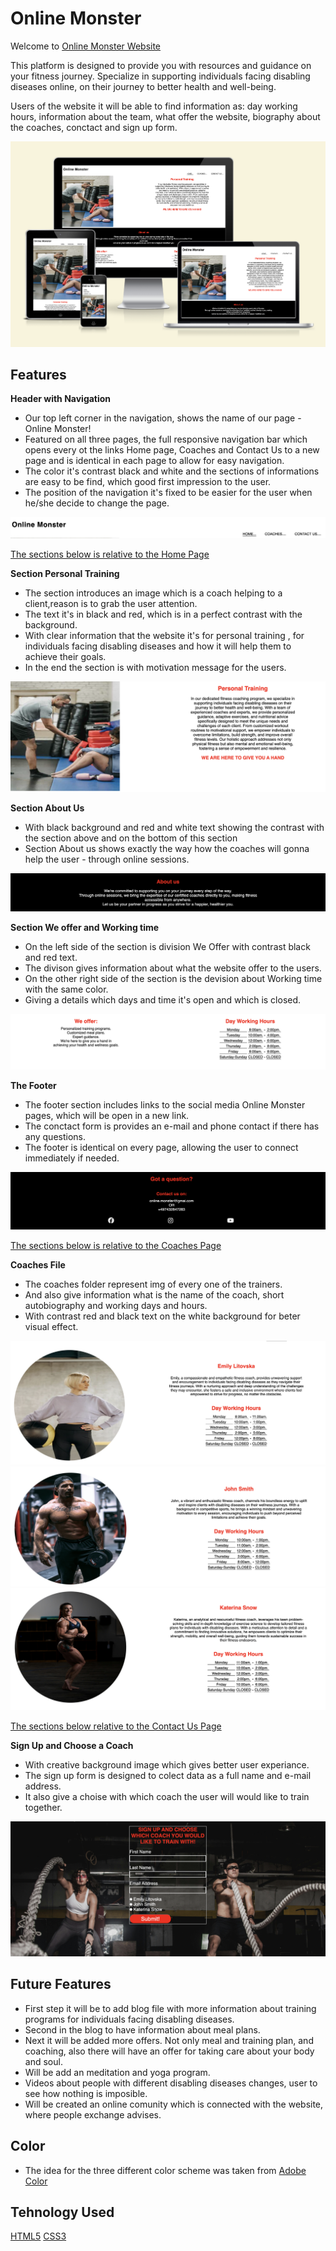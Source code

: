 # Online Monster
Welcome to [Online Monster Website](https://ivost98.github.io/fitness1/)

 This platform is designed to provide you with resources and guidance on your fitness journey. Specialize in supporting individuals facing disabling diseases online, on their journey to better health and well-being.
 
  Users of the website it will be able to find information as: day working hours, information about the team, what offer the website, biography about the coaches, conctact and sign up form.
  
  ![Responsive Screenshot](assets/images/screenshot.png)

  ## Features
**Header with Navigation**

* Our top left corner in the navigation, shows the name of our page - Online Monster!
* Featured on all three pages, the full responsive navigation bar which opens every ot the links Home page, Coaches and Contact Us to a new page and is identical in each page to allow for easy navigation.
* The color it's contrast black and white and the sections of informations are easy to be find, which good first impression
to the user.
* Тhe position of the navigation it's fixed to be easier for the user when he/she decide to change the page.

![Navigation Screenshot](assets/images/navigation.png)


[Тhe sections below is relative to the Home Page](https://ivost98.github.io/fitness1/)

**Section Personal Training**

* The section introduces an image which is a coach helping to a client,reason is to grab the user attention.
* The text it's in black and red, which is in a perfect contrast with the background.
* With clear information that the website it's for personal training , for individuals facing disabling diseases and how it will help them to achieve their goals.
* In the end the section is with motivation message for the users.

![First Section Screenshot](assets/images/first-section.png)

**Section About Us**

* With black background and red and white text showing the contrast with the section above and on the bottom of this section
* Section About us shows exactly the way how the coaches will gonna help the user - through online sessions.

![Second Section Screenshot](assets/images/second-section.png)

**Section We offer and Working time**

* On the left side of the section is division We Offer with contrast black and red text.
* The divison gives information about what the website offer to the users.
* On the other right side of the section is the devision about Working time with the same color.
* Giving a details which days and time it's open and which is closed.

![Third Section Screenshot](assets/images/offer-and-hours.png)

**The Footer**

* The footer section includes links to the social media Online Monster pages, which will be open in a new link.
* The conctact form is provides an e-mail and phone contact if there has any questions.
* The footer is identical on every page, allowing the user to connect immediately if needed.

![Footer Screenshot](assets/images/footer.png)
  

  [Тhe sections below is relative to the Coaches Page](https://ivost98.github.io/fitness1/coaches.html)

  **Coaches File**

  * The coaches folder represent img of every one of the trainers.
  * And also give information what is the name of the coach, short autobiography and working days and hours.
  * With contrast red and black text on the white background for beter visual effect.

![Coach Emily Litovska](assets/images/coach-screen.png)
  ![Coach John Smith](assets/images/coach-screen2.png)
  ![Coach Katerina Snow](assets/images/coach-screen3.png)

  [Тhe sections below relative to the Contact Us Page](https://ivost98.github.io/fitness1/contactus.html)

  **Sign Up and Choose a Coach**

  * With creative background image which gives better user experiance.
  * The sign up form is designed to colect data as a full name and e-mail address.
  * It also give a choise with which coach the user will would like to train together.

  ![Sign-Up form](assets/images/sign-up.png)

  ## Future Features

* First step it will be to add blog file with more information about training programs for individuals facing disabling diseases.
* Second in the blog to have information about meal plans.
* Next it will be added more offers. Not only meal and training plan, and coaching, also there will have an offer for taking care about your body and soul.
* Will be add an meditation and yoga program.
* Videos about people with different disabling diseases changes, user to see how nothing is imposible.
* Will be created an online comunity which is connected with the website, where people exchange advises.

## Color
* The idea for the three different color scheme was taken from [Adobe Color](https://color.adobe.com/create/color-wheel)

## Tehnology Used
[HTML5](https://de.wikipedia.org/wiki/HTML5)
[CSS3](https://de.wikipedia.org/wiki/Cascading_Style_Sheets)